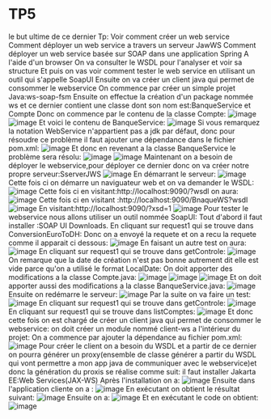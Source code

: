 # TP5
le but ultime de ce dernier Tp:
Voir comment créer un web service
Comment déployer un web service a travers un serveur JawWS
Comment déployer un web service basée sur SOAP dans une application Spring
A l'aide d'un browser On va consulter le WSDL pour l'analyser et voir sa structure
Et puis on vas voir comment tester le web service en utilisant un outil qui s'appelle SoapUI
Ensuite on va créer un client java qui permet de consommer le webservice
On commence par créer un simple projet Java:ws-soap-fsm
Ensuite on effectue la création d'un package nommée ws et ce dernier contient une classe dont son nom est:BanqueService et Compte
Donc on commence par le contenu de la classe Compte:
![image](https://github.com/baayaouiimane/TP5/assets/167249908/c49d1b74-a404-4ba7-bc1e-ff3b7f72ac91)
![image](https://github.com/baayaouiimane/TP5/assets/167249908/c6addeac-5578-4499-aaf9-e8c0c049aed7)
Et voici le contenu de BanqueService:
![image](https://github.com/baayaouiimane/TP5/assets/167249908/bd827a7a-cee5-4e02-a125-8ef4f1ea317f)
Si vous remarquez la notation WebService n'appartient pas a jdk par défaut, donc pour résoudre ce problème il faut ajouter une dépendance dans le fichier pom.xml:
![image](https://github.com/baayaouiimane/TP5/assets/167249908/ec3573df-2a8f-40de-bccb-717677304fe6)
Et donc en revenant a la classe BanqueService le problème sera résolu:
![image](https://github.com/baayaouiimane/TP5/assets/167249908/6350da64-733b-4c79-af88-40d194481053)
![image](https://github.com/baayaouiimane/TP5/assets/167249908/faf4a2c7-9cc1-4b65-be82-b9c657443529)
Maintenant on a besoin de déployer le webservice,pour déployer ce dernier donc on va créer notre propre serveur:SserverJWS
![image](https://github.com/baayaouiimane/TP5/assets/167249908/9cdfb565-2df7-488d-bd0c-8cd1a5a24767)
En démarrant le serveur:
![image](https://github.com/baayaouiimane/TP5/assets/167249908/d52d4c7c-30d0-4a06-95df-3d6fecff6c1a)
Cette fois ci on démarre un naviguateur web et on va demander le WSDL:
![image](https://github.com/baayaouiimane/TP5/assets/167249908/f2f2a018-185a-42c9-a1e3-aa7aa7850ebf)
Cette fois ci en visitant:http://localhost:9090/?wsdl on aura:
![image](https://github.com/baayaouiimane/TP5/assets/167249908/3ade0b5d-d18c-47a6-9702-e979d4647c14)
Cette fois ci en visitant :http://localhost:9090/BnaqueWS?wsdl
![image](https://github.com/baayaouiimane/TP5/assets/167249908/81cb5e57-0c6d-4fb0-b528-1d72fae5b0cb)
En visitant:http://localhost:9090/?xsd=1
![image](https://github.com/baayaouiimane/TP5/assets/167249908/605af426-a444-4b66-99e0-6927ca091ef8)
Pour tester le webservice nous allons utiliser un outil nommée SoapUI:
Tout d'abord il faut installer :SOAP UI Downloads.
En cliquant sur request1 qui se trouve dans ConversionEuroToDH:
Donc on a envoyé la requete et on a recu la requete comme il apparait ci dessous:
![image](https://github.com/baayaouiimane/TP5/assets/167249908/49d35ce4-3257-42ae-a853-dbbcc352e37e)
En faisant un autre test on aura:
![image](https://github.com/baayaouiimane/TP5/assets/167249908/3fb99367-446e-4b4c-9dd0-925ebf39a1a1)
En cliquant sur request1 qui se trouve dans getControle:
![image](https://github.com/baayaouiimane/TP5/assets/167249908/bb1ec9ff-7942-4bc9-8916-c5d26ddf794c)
On remarque que la date de création n'est pas bonne autrement dit elle est vide parce qu'on a utilisé le format LocalDate:
On doit apporter des modifications a la classe Compte.java:
![image](https://github.com/baayaouiimane/TP5/assets/167249908/1983e32e-8782-4503-a90a-793e812b91db)
![image](https://github.com/baayaouiimane/TP5/assets/167249908/2e03becf-8d1b-4b57-8a97-3e005408ff65)
![image](https://github.com/baayaouiimane/TP5/assets/167249908/dd7539a9-3204-4090-bf95-7befaabf15cd)
Et on doit apporter aussi des modifications a la classe BanqueService.java:
![image](https://github.com/baayaouiimane/TP5/assets/167249908/e30ceb35-18de-4e0e-abdd-69212407857f)
Ensuite on redémarre le serveur:
![image](https://github.com/baayaouiimane/TP5/assets/167249908/52afb13f-5698-4056-938e-f198b5485edc)
Par la suite on va faire un test:
![image](https://github.com/baayaouiimane/TP5/assets/167249908/d1c086aa-b5d9-4890-8560-bdb22ee41217)
En cliquant sur request1 qui se trouve dans getControle:
![image](https://github.com/baayaouiimane/TP5/assets/167249908/021b6ea9-c88f-4c10-a7a1-b7ebfb1e82f7)
En cliquant sur request1 qui se trouve dans listComptes:
![image](https://github.com/baayaouiimane/TP5/assets/167249908/00307a51-f428-49f6-bb1a-9273837e8bb8)
Et donc cette fois on est chargé de créer un client java qui permet de consommer le webservice: on doit créer un module nommé client-ws a l'intérieur du projet:
On a commence par ajouter la dépendance au fichier pom.xml:
![image](https://github.com/baayaouiimane/TP5/assets/167249908/6a48c694-49a4-4c93-9fed-74ef50ab2e60)
Pour créer le client on a besoin du WSDL et a partir de ce dernier on pourra générer un proxy(ensemble de classe générer a partir du WSDL qui vont permettre a mon app java de communiquer
avec le webservice)et donc la génération du proxis se réalise comme suit:
il faut installer Jakarta EE:Web Services(JAX-WS)
Après l'installation on a:
![image](https://github.com/baayaouiimane/TP5/assets/167249908/76772290-9326-4e5f-a4b8-19b9f0131c34)
Ensuite dans l'application cliente on a :
![image](https://github.com/baayaouiimane/TP5/assets/167249908/67155d90-cf1c-42ea-a07e-e5f6465bbe94)
En exécutant on obtient le résultat suivant:
![image](https://github.com/baayaouiimane/TP5/assets/167249908/beb9c523-fef5-4631-8c0d-b0cc9b450225)
Ensuite on a:
![image](https://github.com/baayaouiimane/TP5/assets/167249908/76cb658e-e305-4765-b78a-97767e314ff3)
Et en exécutant le code on obtient:
![image](https://github.com/baayaouiimane/TP5/assets/167249908/2e985442-089c-4f1e-8668-dbd53d84031d)







